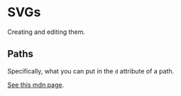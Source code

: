 # SVGs

Creating and editing them.

## Paths

Specifically, what you can put in the `d` attribute of a path.

[See this mdn page](https://developer.mozilla.org/en-US/docs/Web/SVG/Attribute/d).
